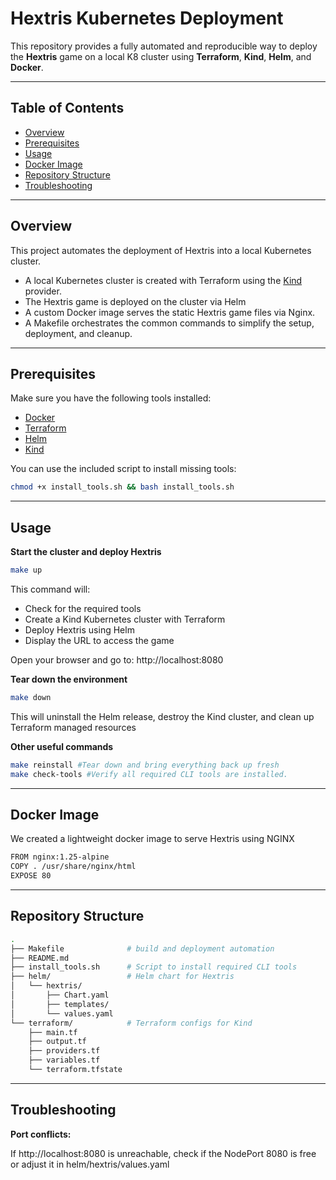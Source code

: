 # Hextris Kubernetes Deployment

This repository provides a fully automated and reproducible way to deploy the **Hextris** game on a local K8 cluster using **Terraform**, **Kind**, **Helm**, and **Docker**.

---

## Table of Contents

- [Overview](#overview)
- [Prerequisites](#prerequisites)
- [Usage](#usage)
- [Docker Image](#docker-image)
- [Repository Structure](#repository-structure)
- [Troubleshooting](#troubleshooting)

---

## Overview

This project automates the deployment of Hextris into a local Kubernetes cluster.

- A local Kubernetes cluster is created with Terraform using the [Kind](https://kind.sigs.k8s.io/) provider.
- The Hextris game is deployed on the cluster via Helm
- A custom Docker image serves the static Hextris game files via Nginx.
- A Makefile orchestrates the common commands to simplify the setup, deployment, and cleanup.

---

## Prerequisites

Make sure you have the following tools installed:

- [Docker](https://docs.docker.com/get-docker/)
- [Terraform](https://terraform.io/downloads)
- [Helm](https://helm.sh/docs/intro/install/)
- [Kind](https://kind.sigs.k8s.io/docs/user/quick-start/)

You can use the included script to install missing tools:

```bash
chmod +x install_tools.sh && bash install_tools.sh
```

---

## Usage

**Start the cluster and deploy Hextris**

```bash
make up
```

This command will:
 - Check for the required tools
 - Create a Kind Kubernetes cluster with Terraform
 - Deploy Hextris using Helm
 - Display the URL to access the game

Open your browser and go to: http://localhost:8080

**Tear down the environment**

```bash
make down
```

This will uninstall the Helm release, destroy the Kind cluster, and clean up Terraform managed resources

**Other useful commands**

```bash
make reinstall #Tear down and bring everything back up fresh
make check-tools #Verify all required CLI tools are installed.
```

---

## Docker Image

We created a lightweight docker image to serve Hextris using NGINX

```bash
FROM nginx:1.25-alpine
COPY . /usr/share/nginx/html
EXPOSE 80
```

---

## Repository Structure

```bash
.
├── Makefile              # build and deployment automation
├── README.md
├── install_tools.sh      # Script to install required CLI tools
├── helm/                 # Helm chart for Hextris
│   └── hextris/
│       ├── Chart.yaml
│       ├── templates/
│       └── values.yaml
└── terraform/            # Terraform configs for Kind
    ├── main.tf
    ├── output.tf
    ├── providers.tf
    ├── variables.tf
    └── terraform.tfstate

```

---

## Troubleshooting

**Port conflicts:**

If http://localhost:8080 is unreachable, check if the NodePort 8080 is free or adjust it in helm/hextris/values.yaml